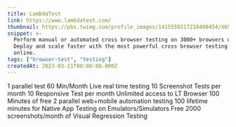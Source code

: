 ```yaml
---
title: LambdaTest
link: https://www.lambdatest.com/
thumbnail: https://pbs.twimg.com/profile_images/1415559217218408454/X69LafM1_400x400.jpg
snippet: >-
  Perform manual or automated cross browser testing on 3000+ browsers online.
  Deploy and scale faster with the most powerful cross browser testing tool
  online.
tags: ["browser-test", "testing"]
createdAt: 2023-03-21T00:00:00.000Z
---
```

1 parallel test
60 Min/Month Live real time testing
10 Screenshot Tests per month
10 Responsive Test per month
Unlimited access to LT Browser
100 Minutes of free 2 parallel web+mobile automation testing
100 lifetime minutes for Native App Testing on Emulators/Simulators
Free 2000 screenshots/month of Visual Regression Testing